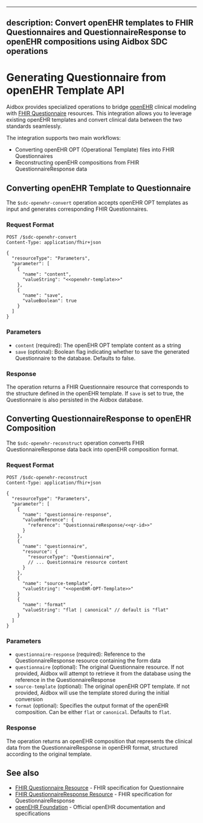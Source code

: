 
---
description: Convert openEHR templates to FHIR Questionnaires and QuestionnaireResponse to openEHR compositions using Aidbox SDC operations
---

# Generating Questionnaire from openEHR Template API

Aidbox provides specialized operations to bridge [openEHR](https://www.openehr.org/) clinical modeling with [FHIR Questionnaire](https://www.hl7.org/fhir/questionnaire.html) resources. This integration allows you to leverage existing openEHR templates and convert clinical data between the two standards seamlessly.

The integration supports two main workflows:
- Converting openEHR OPT (Operational Template) files into FHIR Questionnaires
- Reconstructing openEHR compositions from FHIR QuestionnaireResponse data

## Converting openEHR Template to Questionnaire

The `$sdc-openehr-convert` operation accepts openEHR OPT templates as input and generates corresponding FHIR Questionnaires.

### Request Format

```http
POST /$sdc-openehr-convert
Content-Type: application/fhir+json

{
  "resourceType": "Parameters",
  "parameter": [
    {
      "name": "content",
      "valueString": "<<openehr-template>>"
    },
    {
      "name": "save",
      "valueBoolean": true
    }
  ]
}
```

### Parameters

- `content` (required): The openEHR OPT template content as a string
- `save` (optional): Boolean flag indicating whether to save the generated Questionnaire to the database. Defaults to false.

### Response

The operation returns a FHIR Questionnaire resource that corresponds to the structure defined in the openEHR template. If `save` is set to true, the Questionnaire is also persisted in the Aidbox database.

## Converting QuestionnaireResponse to openEHR Composition

The `$sdc-openehr-reconstruct` operation converts FHIR QuestionnaireResponse data back into openEHR composition format.

### Request Format

```http
POST /$sdc-openehr-reconstruct
Content-Type: application/fhir+json

{
  "resourceType": "Parameters",
  "parameter": [
    {
      "name": "questionnaire-response",
      "valueReference": {
        "reference": "QuestionnaireResponse/<<qr-id>>"
      }
    },
    {
      "name": "questionnaire",
      "resource": {
        "resourceType": "Questionnaire",
        // ... Questionnaire resource content
      }
    },
    {
      "name": "source-template",
      "valueString": "<<openEHR-OPT-Template>>"
    }
    {
      "name": "format"
      "valueString": "flat | canonical" // default is "flat"
    }
  ]
}
```

### Parameters

- `questionnaire-response` (required): Reference to the QuestionnaireResponse resource containing the form data
- `questionnaire` (optional): The original Questionnaire resource. If not provided, Aidbox will attempt to retrieve it from the database using the reference in the QuestionnaireResponse
- `source-template` (optional): The original openEHR OPT template. If not provided, Aidbox will use the template stored during the initial conversion
- `format` (optional): Specifies the output format of the openEHR composition. Can be either `flat` or `canonical`. Defaults to `flat`.

### Response

The operation returns an openEHR composition that represents the clinical data from the QuestionnaireResponse in openEHR format, structured according to the original template.

## See also

- [FHIR Questionnaire Resource](https://www.hl7.org/fhir/questionnaire.html) - FHIR specification for Questionnaire
- [FHIR QuestionnaireResponse Resource](https://www.hl7.org/fhir/questionnaireresponse.html) - FHIR specification for QuestionnaireResponse
- [openEHR Foundation](https://www.openehr.org/) - Official openEHR documentation and specifications
